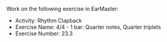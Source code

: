 Work on the following exercise in EarMaster:
- Activity: Rhythm Clapback
- Exercise Name: 4/4 - 1 bar: Quarter notes, Quarter triplets
- Exercise Number: 23.3
